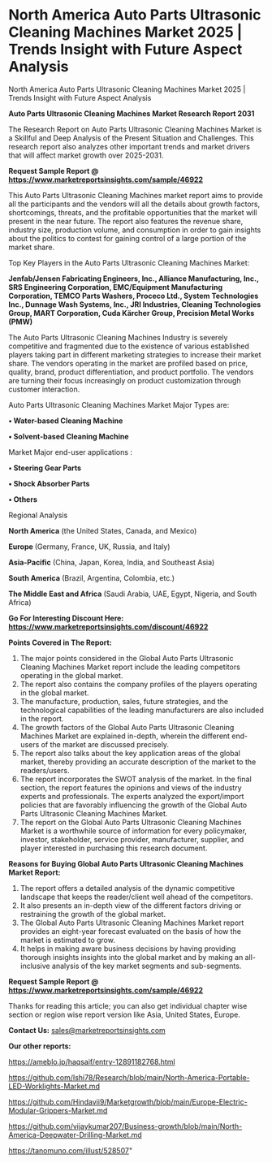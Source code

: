 # North America Auto Parts Ultrasonic Cleaning Machines Market 2025 | Trends Insight with Future Aspect Analysis
North America Auto Parts Ultrasonic Cleaning Machines Market 2025 | Trends Insight with Future Aspect Analysis

<strong>Auto Parts Ultrasonic Cleaning Machines Market Research Report 2031</strong>

The Research Report on Auto Parts Ultrasonic Cleaning Machines Market is a Skillful and Deep Analysis of the Present Situation and Challenges. This research report also analyzes other important trends and market drivers that will affect market growth over 2025-2031.

<strong>Request Sample Report @ <a href=https://www.marketreportsinsights.com/sample/46922>https://www.marketreportsinsights.com/sample/46922</a></strong>

This Auto Parts Ultrasonic Cleaning Machines market report aims to provide all the participants and the vendors will all the details about growth factors, shortcomings, threats, and the profitable opportunities that the market will present in the near future. The report also features the revenue share, industry size, production volume, and consumption in order to gain insights about the politics to contest for gaining control of a large portion of the market share.

Top Key Players in the Auto Parts Ultrasonic Cleaning Machines Market:

<strong>Jenfab/Jensen Fabricating Engineers, Inc., Alliance Manufacturing, Inc., SRS Engineering Corporation, EMC/Equipment Manufacturing Corporation, TEMCO Parts Washers, Proceco Ltd., System Technologies Inc., Dunnage Wash Systems, Inc., JRI Industries, Cleaning Technologies Group, MART Corporation, Cuda Kärcher Group, Precision Metal Works (PMW)</strong>

The Auto Parts Ultrasonic Cleaning Machines Industry is severely competitive and fragmented due to the existence of various established players taking part in different marketing strategies to increase their market share. The vendors operating in the market are profiled based on price, quality, brand, product differentiation, and product portfolio. The vendors are turning their focus increasingly on product customization through customer interaction.

Auto Parts Ultrasonic Cleaning Machines Market Major Types are:

<strong>•  Water-based Cleaning Machine

•  Solvent-based Cleaning Machine</strong>

Market Major end-user applications :

<strong>•  Steering Gear Parts

•  Shock Absorber Parts

•  Others</strong>

Regional Analysis

</u><strong><b>North America</b></strong> (the United States, Canada, and Mexico)

<strong><b>Europe </b></strong>(Germany, France, UK, Russia, and Italy)

<strong><b>Asia-Pacific</b></strong> (China, Japan, Korea, India, and Southeast Asia)

<strong><b>South America</b></strong> (Brazil, Argentina, Colombia, etc.)

<strong><b>The Middle East and Africa</b></strong> (Saudi Arabia, UAE, Egypt, Nigeria, and South Africa)

<strong>Go For Interesting Discount Here: <a href=https://www.marketreportsinsights.com/discount/46922>https://www.marketreportsinsights.com/discount/46922</a></strong>

<strong>Points Covered in The Report:</strong>
<ol>
  <li>The major points considered in the Global Auto Parts Ultrasonic Cleaning Machines Market report include the leading competitors operating in the global market.</li>
  <li>The report also contains the company profiles of the players operating in the global market.</li>
  <li>The manufacture, production, sales, future strategies, and the technological capabilities of the leading manufacturers are also included in the report.</li>
  <li>The growth factors of the Global Auto Parts Ultrasonic Cleaning Machines Market are explained in-depth, wherein the different end-users of the market are discussed precisely.</li>
  <li>The report also talks about the key application areas of the global market, thereby providing an accurate description of the market to the readers/users.</li>
  <li>The report incorporates the SWOT analysis of the market. In the final section, the report features the opinions and views of the industry experts and professionals. The experts analyzed the export/import policies that are favorably influencing the growth of the Global Auto Parts Ultrasonic Cleaning Machines Market.</li>
  <li>The report on the Global Auto Parts Ultrasonic Cleaning Machines Market is a worthwhile source of information for every policymaker, investor, stakeholder, service provider, manufacturer, supplier, and player interested in purchasing this research document.</li>
</ol>
<strong>Reasons for Buying Global Auto Parts Ultrasonic Cleaning Machines Market Report:</strong>

<ol>
  <li>The report offers a detailed analysis of the dynamic competitive landscape that keeps the reader/client well ahead of the competitors.</li>
  <li>It also presents an in-depth view of the different factors driving or restraining the growth of the global market.</li>
  <li>The Global Auto Parts Ultrasonic Cleaning Machines Market report provides an eight-year forecast evaluated on the basis of how the market is estimated to grow.</li>
  <li>It helps in making aware business decisions by having providing thorough insights insights into the global market and by making an all-inclusive analysis of the key market segments and sub-segments.</li>
</ol>
<strong>Request Sample Report @ <a href=https://www.marketreportsinsights.com/sample/46922>https://www.marketreportsinsights.com/sample/46922</a></strong>


Thanks for reading this article; you can also get individual chapter wise section or region wise report version like Asia, United States, Europe.

<strong>Contact Us:</strong>
sales@marketreportsinsights.com

<strong>Our other reports:</strong>

<a href=https://ameblo.jp/haqsaif/entry-12891182768.html>https://ameblo.jp/haqsaif/entry-12891182768.html</a>

<a href=https://github.com/Ishi78/Research/blob/main/North-America-Portable-LED-Worklights-Market.md>https://github.com/Ishi78/Research/blob/main/North-America-Portable-LED-Worklights-Market.md</a>

<a href=https://github.com/Hindavii9/Marketgrowth/blob/main/Europe-Electric-Modular-Grippers-Market.md>https://github.com/Hindavii9/Marketgrowth/blob/main/Europe-Electric-Modular-Grippers-Market.md</a>

<a href=https://github.com/vijaykumar207/Business-growth/blob/main/North-America-Deepwater-Drilling-Market.md>https://github.com/vijaykumar207/Business-growth/blob/main/North-America-Deepwater-Drilling-Market.md</a>

<a href=https://tanomuno.com/illust/528507>https://tanomuno.com/illust/528507</a>"
